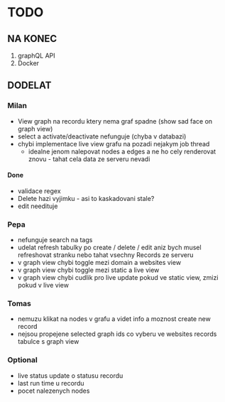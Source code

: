 # TODO
## NA KONEC
1. graphQL API
1. Docker

## DODELAT
### Milan
* View graph na recordu ktery nema graf spadne (show sad face on graph view)
* select a activate/deactivate nefunguje (chyba v databazi)
* chybi implementace live view grafu na pozadi nejakym job thread
	* idealne jenom nalepovat nodes a edges a ne ho cely renderovat znovu - tahat cela data ze serveru nevadi

#### Done
* validace regex
* Delete hazi vyjimku - asi to kaskadovani stale?
* edit needituje

### Pepa
* nefunguje search na tags
* udelat refresh tabulky po create / delete / edit aniz bych musel refreshovat stranku nebo tahat vsechny Records ze serveru
* v graph view chybi toggle mezi domain a websites view
* v graph view chybi toggle mezi static a live view
* v graph view chybi cudlik pro live update pokud ve static view, zmizi pokud v live view

### Tomas
* nemuzu klikat na nodes v grafu a videt info a moznost create new record
* nejsou propejene selected graph ids co vyberu ve websites records tabulce s graph view

### Optional
* live status update o statusu recordu
* last run time u recordu
* pocet nalezenych nodes
